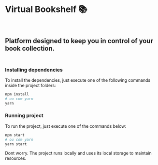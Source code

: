 # Virtual Bookshelf 📚 <br /> <br />

## Platform designed to keep you in control of your book collection. <br /> <br />

### Installing dependencies
To install the dependencies, just execute one of the following commands inside the project folders:
```bash
npm install
# ou com yarn
yarn
```

### Running project
To run the project, just execute one of the commands below:
```bash
npm start
# ou com yarn
yarn start
```

Dont worry. The project runs locally and uses its local storage to maintain resources.
